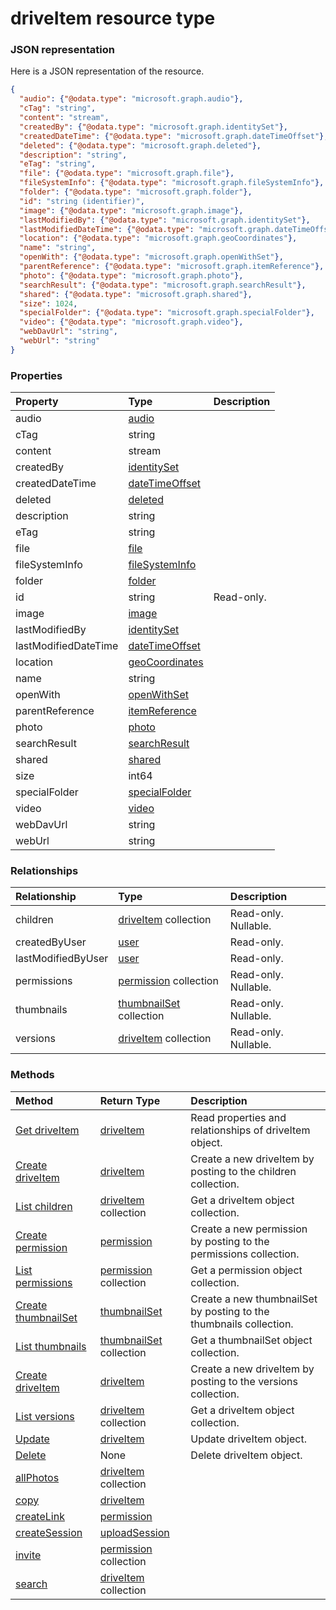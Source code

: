 # driveItem resource type



### JSON representation

Here is a JSON representation of the resource.

<!-- {
  "blockType": "resource",
  "optionalProperties": [

  ],
  "@odata.type": "microsoft.graph.driveitem"
}-->

```json
{
  "audio": {"@odata.type": "microsoft.graph.audio"},
  "cTag": "string",
  "content": "stream",
  "createdBy": {"@odata.type": "microsoft.graph.identitySet"},
  "createdDateTime": {"@odata.type": "microsoft.graph.dateTimeOffset"},
  "deleted": {"@odata.type": "microsoft.graph.deleted"},
  "description": "string",
  "eTag": "string",
  "file": {"@odata.type": "microsoft.graph.file"},
  "fileSystemInfo": {"@odata.type": "microsoft.graph.fileSystemInfo"},
  "folder": {"@odata.type": "microsoft.graph.folder"},
  "id": "string (identifier)",
  "image": {"@odata.type": "microsoft.graph.image"},
  "lastModifiedBy": {"@odata.type": "microsoft.graph.identitySet"},
  "lastModifiedDateTime": {"@odata.type": "microsoft.graph.dateTimeOffset"},
  "location": {"@odata.type": "microsoft.graph.geoCoordinates"},
  "name": "string",
  "openWith": {"@odata.type": "microsoft.graph.openWithSet"},
  "parentReference": {"@odata.type": "microsoft.graph.itemReference"},
  "photo": {"@odata.type": "microsoft.graph.photo"},
  "searchResult": {"@odata.type": "microsoft.graph.searchResult"},
  "shared": {"@odata.type": "microsoft.graph.shared"},
  "size": 1024,
  "specialFolder": {"@odata.type": "microsoft.graph.specialFolder"},
  "video": {"@odata.type": "microsoft.graph.video"},
  "webDavUrl": "string",
  "webUrl": "string"
}

```
### Properties
| Property	   | Type	|Description|
|:---------------|:--------|:----------|
|audio|[audio](audio.md)||
|cTag|string||
|content|stream||
|createdBy|[identitySet](identityset.md)||
|createdDateTime|[dateTimeOffset](datetimeoffset.md)||
|deleted|[deleted](deleted.md)||
|description|string||
|eTag|string||
|file|[file](file.md)||
|fileSystemInfo|[fileSystemInfo](filesysteminfo.md)||
|folder|[folder](folder.md)||
|id|string| Read-only.|
|image|[image](image.md)||
|lastModifiedBy|[identitySet](identityset.md)||
|lastModifiedDateTime|[dateTimeOffset](datetimeoffset.md)||
|location|[geoCoordinates](geocoordinates.md)||
|name|string||
|openWith|[openWithSet](openwithset.md)||
|parentReference|[itemReference](itemreference.md)||
|photo|[photo](photo.md)||
|searchResult|[searchResult](searchresult.md)||
|shared|[shared](shared.md)||
|size|int64||
|specialFolder|[specialFolder](specialfolder.md)||
|video|[video](video.md)||
|webDavUrl|string||
|webUrl|string||

### Relationships
| Relationship | Type	|Description|
|:---------------|:--------|:----------|
|children|[driveItem](driveitem.md) collection| Read-only. Nullable.|
|createdByUser|[user](user.md)| Read-only.|
|lastModifiedByUser|[user](user.md)| Read-only.|
|permissions|[permission](permission.md) collection| Read-only. Nullable.|
|thumbnails|[thumbnailSet](thumbnailset.md) collection| Read-only. Nullable.|
|versions|[driveItem](driveitem.md) collection| Read-only. Nullable.|

### Methods

| Method		   | Return Type	|Description|
|:---------------|:--------|:----------|
|[Get driveItem](../api/driveitem_get.md) | [driveItem](driveitem.md) |Read properties and relationships of driveItem object.|
|[Create driveItem](../api/driveitem_post_children.md) |[driveItem](driveitem.md)| Create a new driveItem by posting to the children collection.|
|[List children](../api/driveitem_list_children.md) |[driveItem](driveitem.md) collection| Get a driveItem object collection.|
|[Create permission](../api/driveitem_post_permissions.md) |[permission](permission.md)| Create a new permission by posting to the permissions collection.|
|[List permissions](../api/driveitem_list_permissions.md) |[permission](permission.md) collection| Get a permission object collection.|
|[Create thumbnailSet](../api/driveitem_post_thumbnails.md) |[thumbnailSet](thumbnailset.md)| Create a new thumbnailSet by posting to the thumbnails collection.|
|[List thumbnails](../api/driveitem_list_thumbnails.md) |[thumbnailSet](thumbnailset.md) collection| Get a thumbnailSet object collection.|
|[Create driveItem](../api/driveitem_post_versions.md) |[driveItem](driveitem.md)| Create a new driveItem by posting to the versions collection.|
|[List versions](../api/driveitem_list_versions.md) |[driveItem](driveitem.md) collection| Get a driveItem object collection.|
|[Update](../api/driveitem_update.md) | [driveItem](driveitem.md)	|Update driveItem object. |
|[Delete](../api/driveitem_delete.md) | None |Delete driveItem object. |
|[allPhotos](../api/driveitem_allphotos.md)|[driveItem](driveitem.md) collection||
|[copy](../api/driveitem_copy.md)|[driveItem](driveitem.md)||
|[createLink](../api/driveitem_createlink.md)|[permission](permission.md)||
|[createSession](../api/driveitem_createsession.md)|[uploadSession](uploadsession.md)||
|[invite](../api/driveitem_invite.md)|[permission](permission.md) collection||
|[search](../api/driveitem_search.md)|[driveItem](driveitem.md) collection||

<!-- uuid: 8fcb5dbc-d5aa-4681-8e31-b001d5168d79
2015-10-25 14:57:30 UTC -->
<!-- {
  "type": "#page.annotation",
  "description": "driveItem resource",
  "keywords": "",
  "section": "documentation",
  "tocPath": ""
}-->